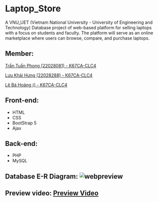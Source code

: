 # Laptop_Store
  A VNU_UET (Vietnam National University - University of Engineering and Technology) Database project of web-based platform for selling laptops with a focus on students and faculty. The platform will serve as an online marketplace where users can browse, compare, and purchase laptops.
## Member:
  [Trần Tuấn Phong (22028081) - K67CA-CLC4](https://github.com/Hancovirus)
  
  [Lưu Khải Hưng (22028288) - K67CA-CLC4](https://github.com/luukhaihung22028288)
  
  [Lê Bá Hoàng () - K67CA-CLC4]()
  
## Front-end:
  - HTML
  - CSS
  - BootStrap 5
  - Ajax

## Back-end:
  - PHP
  - MySQL
## Database E-R Diagram: ![webpreview](https://github.com/Hancovirus/Laptop_Store/assets/125468313/24543177-9a81-4248-afd8-821d72ee5d70)

## Preview video: [Preview Video](https://youtu.be/cEfIvdqSU0A)
